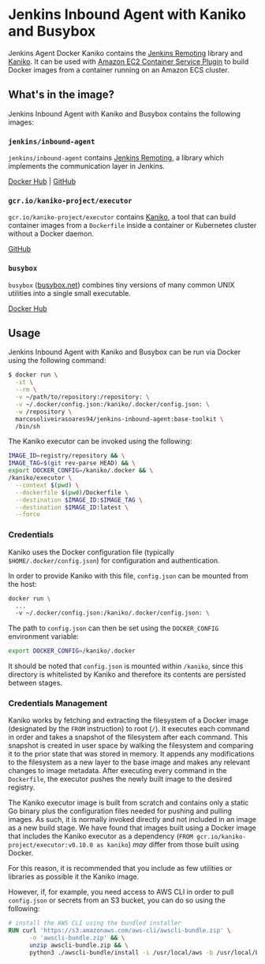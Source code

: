 # Jenkins Inbound Agent with Kaniko and Busybox

Jenkins Agent Docker Kaniko contains the [Jenkins Remoting](https://jenkins.io/projects/remoting/) library and [Kaniko](https://github.com/GoogleContainerTools/kaniko). It can be used with [Amazon EC2 Container Service Plugin](https://wiki.jenkins.io/display/JENKINS/Amazon+EC2+Container+Service+Plugin) to build Docker images from a container running on an Amazon ECS cluster.

## What's in the image?

Jenkins Inbound Agent with Kaniko and Busybox contains the following images:

### `jenkins/inbound-agent`

`jenkins/inbound-agent` contains [Jenkins Remoting](https://hub.docker.com/r/jenkins/inbound-agent/), a library which implements the communication layer in Jenkins.

[Docker Hub](https://hub.docker.com/r/jenkins/inbound-agent/) | [GitHub](https://github.com/jenkinsci/docker-inbound-agent)

### `gcr.io/kaniko-project/executor`

`gcr.io/kaniko-project/executor` contains [Kaniko](https://github.com/GoogleContainerTools/kaniko), a tool that can build container images from a `Dockerfile` inside a container or Kubernetes cluster without a Docker daemon.

[GitHub](https://github.com/GoogleContainerTools/kaniko)

### `busybox`

`busybox` ([busybox.net](https://busybox.net/)) combines tiny versions of many common UNIX utilities into a single small executable.

[Docker Hub](https://hub.docker.com/_/busybox)

## Usage

Jenkins Inbound Agent with Kaniko and Busybox  can be run via Docker using the following command:

```bash
$ docker run \
  -it \
  --rm \
  -v ~/path/to/repository:/repository: \
  -v ~/.docker/config.json:/kaniko/.docker/config.json: \
  -w /repository \
  marcosoliveirasoares94/jenkins-inbound-agent:base-toolkit \
  /bin/sh
```

The Kaniko executor can be invoked using the following:

```bash
IMAGE_ID=registry/repository && \
IMAGE_TAG=$(git rev-parse HEAD) && \
export DOCKER_CONFIG=/kaniko/.docker && \
/kaniko/executor \
  --context $(pwd) \
  --dockerfile $(pwd)/Dockerfile \
  --destination $IMAGE_ID:$IMAGE_TAG \
  --destination $IMAGE_ID:latest \
  --force
```

### Credentials

Kaniko uses the Docker configuration file (typically `$HOME/.docker/config.json`) for configuration and authentication.

In order to provide Kaniko with this file, `config.json` can be mounted from the host:

```bash
docker run \
  ...
  -v ~/.docker/config.json:/kaniko/.docker/config.json: \
```

The path to `config.json` can then be set using the `DOCKER_CONFIG` environment variable:

```bash
export DOCKER_CONFIG=/kaniko/.docker
```

It should be noted that `config.json` is mounted within `/kaniko`, since this directory is whitelisted by Kaniko and therefore its contents are persisted between stages.

### Credentials Management

Kaniko works by fetching and extracting the filesystem of a Docker image (designated by the `FROM` instruction) to root (`/`). It executes each command in order and takes a snapshot of the filesystem after each command. This snapshot is created in user space by walking the filesystem and comparing it to the prior state that was stored in memory. It appends any modifications to the filesystem as a new layer to the base image and makes any relevant changes to image metadata. After executing every command in the `Dockerfile`, the executor pushes the newly built image to the desired registry.

The Kaniko executor image is built from scratch and contains only a static Go binary plus the configuration files needed for pushing and pulling images. As such, it is normally invoked directly and not included in an image as a new build stage. We have found that images built using a Docker image that includes the Kaniko executor as a dependency (`FROM gcr.io/kaniko-project/executor:v0.10.0 as kaniko`) *may* differ from those built using Docker.

For this reason, it is recommended that you include as few utilities or libraries as possible it the Kaniko image.

However, if, for example, you need access to AWS CLI in order to pull `config.json` or secrets from an S3 bucket, you can do so using the following:

```Dockerfile
# install the AWS CLI using the bundled installer
RUN curl 'https://s3.amazonaws.com/aws-cli/awscli-bundle.zip' \
      -o 'awscli-bundle.zip' && \
      unzip awscli-bundle.zip && \
      python3 ./awscli-bundle/install -i /usr/local/aws -b /usr/local/bin/aws
```
